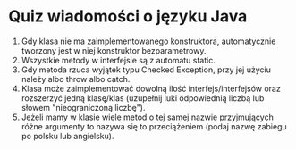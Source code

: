 # Quiz wiadomości o języku Java

1. Gdy klasa nie ma zaimplementowanego konstruktora, automatycznie tworzony jest w niej konstruktor bezparametrowy.
2. Wszystkie metody w interfejsie są z automatu static.
3. Gdy metoda rzuca wyjątek typu Checked Exception, przy jej użyciu należy albo throw albo catch.
4. Klasa może zaimplementować dowolną ilość interfejs/interfejsów oraz rozszerzyć jedną klasę/klas (uzupełnij luki odpowiednią liczbą lub słowem "nieograniczoną liczbę").
5. Jeżeli mamy w klasie wiele metod o tej samej nazwie przyjmujących różne argumenty to nazywa się to przeciążeniem (podaj nazwę zabiegu po polsku lub angielsku).

